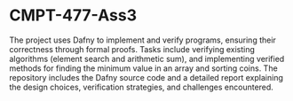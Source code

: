 # CMPT-477-Ass3
The project uses Dafny to implement and verify programs, ensuring their correctness through formal proofs. Tasks include verifying existing algorithms (element search and arithmetic sum), and implementing verified methods for finding the minimum value in an array and sorting coins. The repository includes the Dafny source code and a detailed report explaining the design choices, verification strategies, and challenges encountered.
